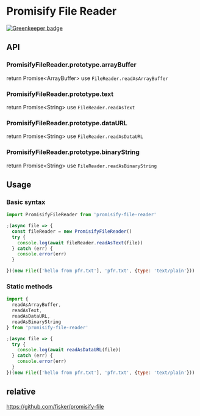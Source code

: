 # Promisify File Reader

[![Greenkeeper badge](https://badges.greenkeeper.io/fisker/promisify-file-reader.svg)](https://greenkeeper.io/)

## API

### PromisifyFileReader.prototype.arrayBuffer

return Promise&lt;ArrayBuffer&gt; use `FileReader.readAsArrayBuffer`

### PromisifyFileReader.prototype.text

return Promise&lt;String&gt; use `FileReader.readAsText`

### PromisifyFileReader.prototype.dataURL

return Promise&lt;String&gt; use `FileReader.readAsDataURL`

### PromisifyFileReader.prototype.binaryString

return Promise&lt;String&gt; use `FileReader.readAsBinaryString`

## Usage

### Basic syntax

```js
import PromisifyFileReader from 'promisify-file-reader'

;(async file => {
  const fileReader = new PromisifyFileReader()
  try {
    console.log(await fileReader.readAsText(file))
  } catch (err) {
    console.error(err)
  }

})(new File(['hello from pfr.txt'], 'pfr.txt', {type: 'text/plain'}))
```

### Static methods

```js
import {
  readAsArrayBuffer,
  readAsText,
  readAsDataURL,
  readAsBinaryString
} from 'promisify-file-reader'

;(async file => {
  try {
    console.log(await readAsDataURL(file))
  } catch (err) {
    console.error(err)
  }
})(new File(['hello from pfr.txt'], 'pfr.txt', {type: 'text/plain'}))
```

## relative

  https://github.com/fisker/promisify-file